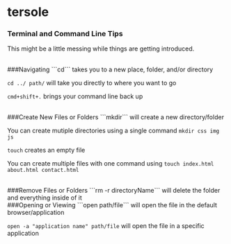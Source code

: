 # tersole
### Terminal and Command Line Tips
This might be a little messing while things are getting introduced.

<br>
###Navigating
```cd``` takes you to a new place, folder, and/or directory

```cd ../ path/``` will take you directly to where you want to go

```cmd+shift+.``` brings your command line back up

<br>
###Create New Files or Folders
```mkdir``` will create a new directory/folder

You can create mutiple directories using a single command ```mkdir css img js```

```touch``` creates an empty file

You can create multiple files with one command using ```touch index.html about.html contact.html```

<br>
###Remove Files or Folders
```rm -r directoryName``` will delete the folder and everything inside of it

<br>
###Opening or Viewing
```open path/file``` will open the file in the default browser/application

```open -a "application name" path/file``` will open the file in a specific application
